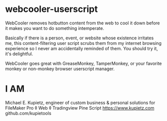 # webcooler-userscript
WebCooler removes hotbutton content from the web to cool it down before it makes you want to do something intemperate.

Basically if there is a person, event, or website whose existence irritates me, this content-filtering user script scrubs them from my internet browsing experience so I never am accidentally reminded of them. You should try it, it's delightful. 

WebCooler goes great with GreaseMonkey, TamperMonkey, or your favorite monkey or non-monkey browser userscript manager. 

# I AM
Michael E. Kupietz, engineer of custom business & personal solutions for FileMaker Pro ◊ Web ◊ Tradingview Pine Script 
https://www.kupietz.com    
github.com/kupietools
